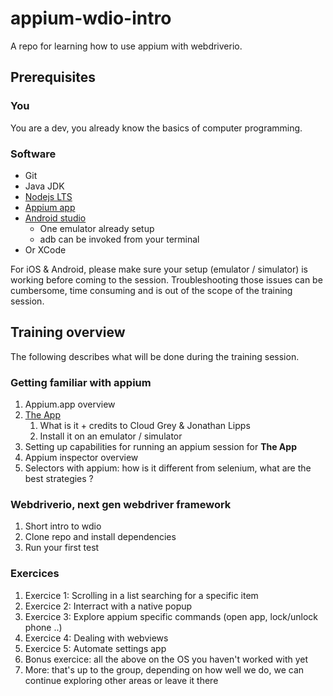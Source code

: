# appium-wdio-intro
A repo for learning how to use appium with webdriverio.

## Prerequisites
### You
You are a dev, you already know the basics of computer programming.

### Software
* Git
* Java JDK
* [Nodejs LTS](https://nodejs.org/en/)
* [Appium app](https://github.com/appium/appium-desktop/releases)
* [Android studio](https://developer.android.com/studio/?gclid=EAIaIQobChMI7dKlpv6d4gIVB4jVCh0-hw9OEAAYASAAEgJAOPD_BwE)
	* One emulator already setup
	* adb can be invoked from your terminal
* Or XCode

For iOS & Android, please make sure your setup (emulator / simulator) is working before coming to the session. Troubleshooting those issues can be cumbersome, time consuming and is out of the scope of the training session.

## Training overview
The following describes what will be done during the training session.

### Getting familiar with appium
1. Appium.app overview
1. [The App](https://github.com/cloudgrey-io/the-app/releases)
	1. What is it + credits to Cloud Grey & Jonathan Lipps
	1. Install it on an emulator / simulator
1. Setting up capabilities for running an appium session for **The App**
1. Appium inspector overview
1. Selectors with appium: how is it different from selenium, what are the best strategies ?

### Webdriverio, next gen webdriver framework
1. Short intro to wdio
1. Clone repo and install dependencies
1. Run your first test

### Exercices
1. Exercice 1: Scrolling in a list searching for a specific item
1. Exercice 2: Interract with a native popup
1. Exercice 3: Explore appium specific commands (open app, lock/unlock phone ..)
1. Exercice 4: Dealing with webviews
1. Exercice 5: Automate settings app
1. Bonus exercice: all the above on the OS you haven't worked with yet
1. More: that's up to the group, depending on how well we do, we can continue exploring other areas or leave it there
